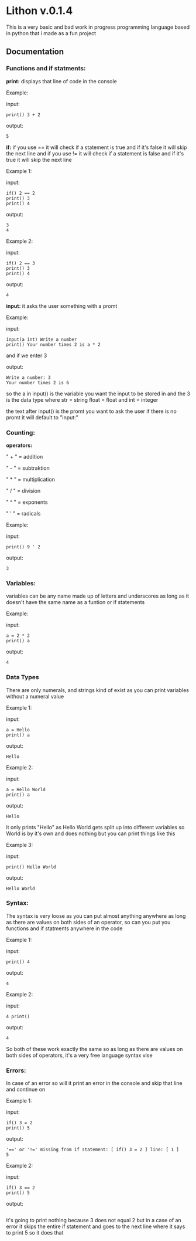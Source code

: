 # Lithon v.0.1.4
This is a very basic and bad work in progress programming language based in python that i made as a fun project 

## Documentation
### Functions and if statments:

**print:**
displays that line of code in the console

Example:

input:
```
print() 3 + 2
```
output:
```
5
```

**if:**
if you use == it will check if a statement is true and if it's false it will skip the next line and if you use != it will check if a statement is false and if it's true it will skip the next line

Example 1:

input:
```
if() 2 == 2
print() 3
print() 4
```

output:
```
3
4
```

Example 2:

input:
```
if() 2 == 3
print() 3
print() 4
```
output:
```
4
```

**input:**
it asks the user something with a promt

Example:

input:
```
input(a int) Write a number
print() Your number times 2 is a * 2
```
and if we enter 3

output:
```
Write a number: 3
Your number times 2 is 6
```
so the a in input() is the variable you want the input to be stored in
and the 3 is the data type where str = string float = float and int = integer

the text after input() is the promt you want to ask the user if there is no promt it will default to "input:"

### Counting:

**operators:**

" + " = addition

" - " = subtraktion

" * " = multiplication

" / " = division

" ^ " = exponents

" ' " = radicals

Example:

input:
```
print() 9 ' 2 
```

output:
```
3
```

### Variables:

variables can be any name made up of letters and underscores as long as it doesn't have the same name as a funtion or if statements

Example:

input:
```
a = 2 * 2
print() a
```

output:
```
4
```

### Data Types

There are only numerals, and strings kind of exist as you can print variables without a numeral value

Example 1:

input:
```
a = Hello
print() a
```
output:
```
Hello
```

Example 2:

input:
```
a = Hello World
print() a
```
output:
```
Hello
```
it only prints "Hello" as Hello World gets split up into different variables so World is by it's own and does nothing
but you can print things like this

Example 3:

input:
```
print() Hello World
```
output:
```
Hello World
```
### Syntax:

The syntax is very loose as you can put almost anything anywhere as long as there are values on both sides of an operator, so can you put you functions and if statments anywhere in the code

Example 1:

input:
```
print() 4
```
output:
```
4
```

Example 2:

input:
```
4 print()
```
output:
```
4
```
So both of these work exactly the same so as long as there are values on both sides of operators, it's a very free language syntax vise

### Errors:

In case of an error so will it print an error in the console and skip that line and continue on

Example 1:

input:
```
if() 3 = 2
print() 5
```
output:
```
'==' or '!=' missing from if statement: [ if() 3 = 2 ] line: [ 1 ]
5
```
Example 2:

input:
```
if() 3 == 2
print() 5
```
output:
```

```
it's going to print nothing because 3 does not equal 2 but in a case of an error it skips the entire if statement and goes to the next line where it says to print 5 so it does that
